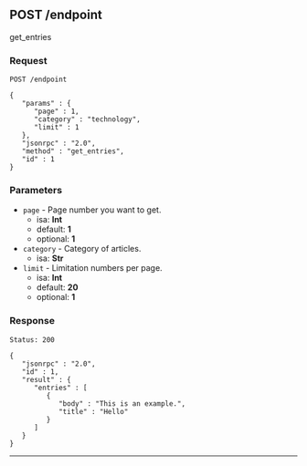 ## POST /endpoint

get_entries

### Request

```
POST /endpoint

{
   "params" : {
      "page" : 1,
      "category" : "technology",
      "limit" : 1
   },
   "jsonrpc" : "2.0",
   "method" : "get_entries",
   "id" : 1
}

```

### Parameters

* `page` - Page number you want to get.
  * isa: **Int**
  * default: **1**
  * optional: **1**
* `category` - Category of articles.
  * isa: **Str**
* `limit` - Limitation numbers per page.
  * isa: **Int**
  * default: **20**
  * optional: **1**

### Response

```
Status: 200

{
   "jsonrpc" : "2.0",
   "id" : 1,
   "result" : {
      "entries" : [
         {
            "body" : "This is an example.",
            "title" : "Hello"
         }
      ]
   }
}

```

---

